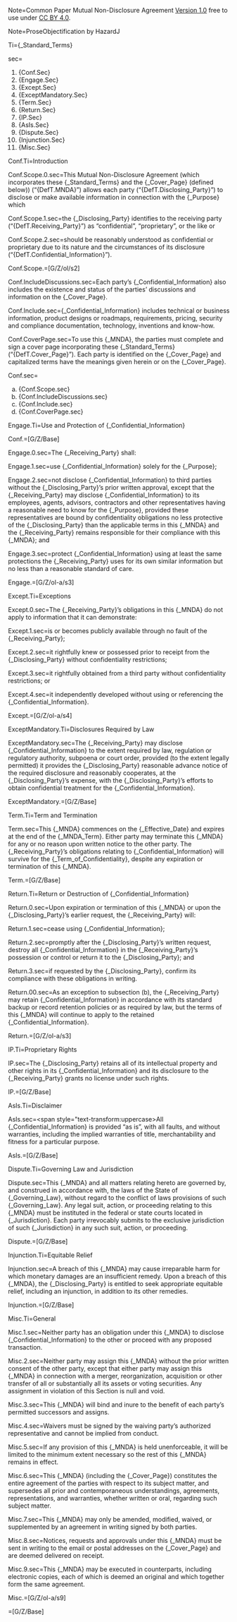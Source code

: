 Note=Common Paper Mutual Non-Disclosure Agreement [Version 1.0](https://commonpaper.com/standards/mutual-nda/1.0/) free to use under [CC BY 4.0](https://creativecommons.org/licenses/by/4.0/).

Note=ProseObjectification by HazardJ

Ti={_Standard_Terms}

sec=<ol><li>{Conf.Sec}</li><li>{Engage.Sec}</li><li>{Except.Sec}</li><li>{ExceptMandatory.Sec}</li><li>{Term.Sec}</li><li>{Return.Sec}</li><li>{IP.Sec}</li><li>{AsIs.Sec}</li><li>{Dispute.Sec}</li><li>{Injunction.Sec}</li><li>{Misc.Sec}</li></ol>

Conf.Ti=Introduction

Conf.Scope.0.sec=This Mutual Non-Disclosure Agreement (which incorporates these {_Standard_Terms} and the {_Cover_Page} (defined below)) (“{DefT.MNDA}”) allows each party (“{DefT.Disclosing_Party}”) to disclose or make available information in connection with the {_Purpose} which

Conf.Scope.1.sec=the {_Disclosing_Party} identifies to the receiving party (“{DefT.Receiving_Party}”) as “confidential”, “proprietary”, or the like or 

Conf.Scope.2.sec=should be reasonably understood as confidential or proprietary due to its nature and the circumstances of its disclosure (“{DefT.Confidential_Information}”).

Conf.Scope.=[G/Z/ol/s2]

Conf.IncludeDiscussions.sec=Each party’s {_Confidential_Information} also includes the existence and status of the parties’ discussions and information on the {_Cover_Page}. 

Conf.Include.sec={_Confidential_Information} includes technical or business information, product designs or roadmaps, requirements, pricing, security and compliance documentation, technology, inventions and know-how.

Conf.CoverPage.sec=To use this {_MNDA}, the parties must complete and sign a cover page incorporating these {_Standard_Terms} (“{DefT.Cover_Page}”). Each party is identified on the {_Cover_Page} and capitalized terms have the meanings given herein or on the {_Cover_Page}.

Conf.sec=<ol type="a"><li>{Conf.Scope.sec}</li><li>{Conf.IncludeDiscussions.sec}</li><li>{Conf.Include.sec}</li><li>{Conf.CoverPage.sec}</li></ol>
Engage.Ti=Use and Protection of {_Confidential_Information}

Conf.=[G/Z/Base]

Engage.0.sec=The {_Receiving_Party} shall:

Engage.1.sec=use {_Confidential_Information} solely for the {_Purpose};

Engage.2.sec=not disclose {_Confidential_Information} to third parties without the {_Disclosing_Party}’s prior written approval, except that the {_Receiving_Party} may disclose {_Confidential_Information} to its employees, agents, advisors, contractors and other representatives having a reasonable need to know for the {_Purpose}, provided these representatives are bound by confidentiality obligations no less protective of the {_Disclosing_Party} than the applicable terms in this {_MNDA} and the {_Receiving_Party} remains responsible for their compliance with this {_MNDA}; and

Engage.3.sec=protect {_Confidential_Information} using at least the same protections the {_Receiving_Party} uses for its own similar information but no less than a reasonable standard of care.

Engage.=[G/Z/ol-a/s3]

Except.Ti=Exceptions

Except.0.sec=The {_Receiving_Party}’s obligations in this {_MNDA} do not apply to information that it can demonstrate:

Except.1.sec=is or becomes publicly available through no fault of the {_Receiving_Party};

Except.2.sec=it rightfully knew or possessed prior to receipt from the {_Disclosing_Party} without confidentiality restrictions;

Except.3.sec=it rightfully obtained from a third party without confidentiality restrictions; or

Except.4.sec=it independently developed without using or referencing the {_Confidential_Information}.

Except.=[G/Z/ol-a/s4]

ExceptMandatory.Ti=Disclosures Required by Law

ExceptMandatory.sec=The {_Receiving_Party} may disclose {_Confidential_Information} to the extent required by law, regulation or regulatory authority, subpoena or court order, provided (to the extent legally permitted) it provides the {_Disclosing_Party} reasonable advance notice of the required disclosure and reasonably cooperates, at the {_Disclosing_Party}’s expense, with the {_Disclosing_Party}’s efforts to obtain confidential treatment for the {_Confidential_Information}.

ExceptMandatory.=[G/Z/Base]

Term.Ti=Term and Termination

Term.sec=This {_MNDA} commences on the {_Effective_Date} and expires at the end of the {_MNDA_Term}. Either party may terminate this {_MNDA} for any or no reason upon written notice to the other party. The {_Receiving_Party}’s obligations relating to {_Confidential_Information} will survive for the {_Term_of_Confidentiality}, despite any expiration or termination of this {_MNDA}.

Term.=[G/Z/Base]

Return.Ti=Return or Destruction of {_Confidential_Information}

Return.0.sec=Upon expiration or termination of this {_MNDA} or upon the {_Disclosing_Party}’s earlier request, the {_Receiving_Party} will:

Return.1.sec=cease using {_Confidential_Information};

Return.2.sec=promptly after the {_Disclosing_Party}’s written request, destroy all {_Confidential_Information} in the {_Receiving_Party}’s possession or control or return it to the {_Disclosing_Party}; and

Return.3.sec=if requested by the {_Disclosing_Party}, confirm its compliance with these obligations in writing. 

Return.00.sec=As an exception to subsection (b), the {_Receiving_Party} may retain {_Confidential_Information} in accordance with its standard backup or record retention policies or as required by law, but the terms of this {_MNDA} will continue to apply to the retained {_Confidential_Information}.

Return.=[G/Z/ol-a/s3]

IP.Ti=Proprietary Rights

IP.sec=The {_Disclosing_Party} retains all of its intellectual property and other rights in its {_Confidential_Information} and its disclosure to the {_Receiving_Party} grants no license under such rights.

IP.=[G/Z/Base]

AsIs.Ti=Disclaimer

AsIs.sec=<span style="text-transform:uppercase>All {_Confidential_Information} is provided “as is”, with all faults, and without warranties, including the implied warranties of title, merchantability and fitness for a particular purpose.</span>

AsIs.=[G/Z/Base]

Dispute.Ti=Governing Law and Jurisdiction

Dispute.sec=This {_MNDA} and all matters relating hereto are governed by, and construed in accordance with, the laws of the State of {_Governing_Law}, without regard to the conflict of laws provisions of such {_Governing_Law}. Any legal suit, action, or proceeding relating to this {_MNDA} must be instituted in the federal or state courts located in {_Jurisdiction}. Each party irrevocably submits to the exclusive jurisdiction of such {_Jurisdiction} in any such suit, action, or proceeding.

Dispute.=[G/Z/Base]

Injunction.Ti=Equitable Relief

Injunction.sec=A breach of this {_MNDA} may cause irreparable harm for which monetary damages are an insufficient remedy. Upon a breach of this {_MNDA}, the {_Disclosing_Party} is entitled to seek appropriate equitable relief, including an injunction, in addition to its other remedies.

Injunction.=[G/Z/Base]

Misc.Ti=General

Misc.1.sec=Neither party has an obligation under this {_MNDA} to disclose {_Confidential_Information} to the other or proceed with any proposed transaction.

Misc.2.sec=Neither party may assign this {_MNDA} without the prior written consent of the other party, except that either party may assign this {_MNDA} in connection with a merger, reorganization, acquisition or other transfer of all or substantially all its assets or voting securities. Any assignment in violation of this Section is null and void.

Misc.3.sec=This {_MNDA} will bind and inure to the benefit of each party’s permitted successors and assigns. 

Misc.4.sec=Waivers must be signed by the waiving party’s authorized representative and cannot be implied from conduct. 

Misc.5.sec=If any provision of this {_MNDA} is held unenforceable, it will be limited to the minimum extent necessary so the rest of this {_MNDA} remains in effect. 

Misc.6.sec=This {_MNDA} (including the {_Cover_Page}) constitutes the entire agreement of the parties with respect to its subject matter, and supersedes all prior and contemporaneous understandings, agreements, representations, and warranties, whether written or oral, regarding such subject matter.

Misc.7.sec=This {_MNDA} may only be amended, modified, waived, or supplemented by an agreement in writing signed by both parties.

Misc.8.sec=Notices, requests and approvals under this {_MNDA} must be sent in writing to the email or postal addresses on the {_Cover_Page} and are deemed delivered on receipt.

Misc.9.sec=This {_MNDA} may be executed in counterparts, including electronic copies, each of which is deemed an original and which together form the same agreement.

Misc.=[G/Z/ol-a/s9]

=[G/Z/Base]